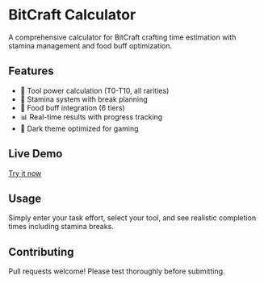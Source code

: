 # BitCraft Calculator

A comprehensive calculator for BitCraft crafting time estimation with stamina management and food buff optimization.

## Features
- 🔨 Tool power calculation (T0-T10, all rarities)
- 🔋 Stamina system with break planning
- 🍖 Food buff integration (6 tiers)
- 📊 Real-time results with progress tracking
- 🌙 Dark theme optimized for gaming

## Live Demo
[Try it now](https://yourusername.github.io/bitcraft-calculator)

## Usage
Simply enter your task effort, select your tool, and see realistic completion times including stamina breaks.

## Contributing
Pull requests welcome! Please test thoroughly before submitting.
